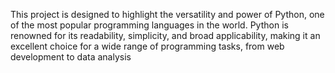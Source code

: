 This project is designed to highlight the versatility and power of Python, one of the most popular programming languages in the world. Python is renowned for its readability, simplicity, and broad applicability, making it an excellent choice for a wide range of programming tasks, from web development to data analysis
